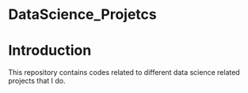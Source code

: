# DataScience_Projetcs


# Introduction

  This repository contains codes related to different data science related projects that I do.
